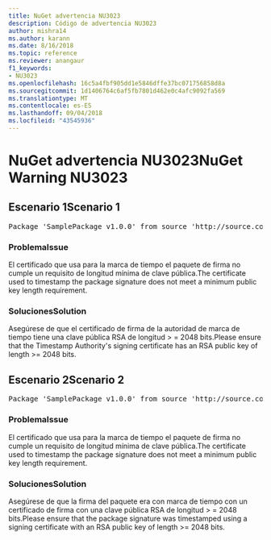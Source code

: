 ```yaml
---
title: NuGet advertencia NU3023
description: Código de advertencia NU3023
author: mishra14
ms.author: karann
ms.date: 8/16/2018
ms.topic: reference
ms.reviewer: anangaur
f1_keywords:
- NU3023
ms.openlocfilehash: 16c5a4fbf905dd1e5846dffe37bc071756858d8a
ms.sourcegitcommit: 1d1406764c6af5fb7801d462e0c4afc9092fa569
ms.translationtype: MT
ms.contentlocale: es-ES
ms.lasthandoff: 09/04/2018
ms.locfileid: "43545936"
---
```

# <a name="nuget-warning-nu3023"></a><span data-ttu-id="91253-103">NuGet advertencia NU3023</span><span class="sxs-lookup"><span data-stu-id="91253-103">NuGet Warning NU3023</span></span>

## <a name="scenario-1"></a><span data-ttu-id="91253-104">Escenario 1</span><span class="sxs-lookup"><span data-stu-id="91253-104">Scenario 1</span></span>

<pre>Package 'SamplePackage v1.0.0' from source 'http://source.com/index.json': The timestamp certificate does not meet a minimum public key length requirement.</pre>

### <a name="issue"></a><span data-ttu-id="91253-105">Problema</span><span class="sxs-lookup"><span data-stu-id="91253-105">Issue</span></span>

<span data-ttu-id="91253-106">El certificado que usa para la marca de tiempo el paquete de firma no cumple un requisito de longitud mínima de clave pública.</span><span class="sxs-lookup"><span data-stu-id="91253-106">The certificate used to timestamp the package signature does not meet a minimum public key length requirement.</span></span>


### <a name="solution"></a><span data-ttu-id="91253-107">Soluciones</span><span class="sxs-lookup"><span data-stu-id="91253-107">Solution</span></span>

<span data-ttu-id="91253-108">Asegúrese de que el certificado de firma de la autoridad de marca de tiempo tiene una clave pública RSA de longitud > = 2048 bits.</span><span class="sxs-lookup"><span data-stu-id="91253-108">Please ensure that the  Timestamp Authority's signing certificate has an RSA public key of length >= 2048 bits.</span></span>



## <a name="scenario-2"></a><span data-ttu-id="91253-109">Escenario 2</span><span class="sxs-lookup"><span data-stu-id="91253-109">Scenario 2</span></span>

<pre>Package 'SamplePackage v1.0.0' from source 'http://source.com/index.json': The primary signature's timestamp certificate does not meet a minimum public key length requirement.</pre>

### <a name="issue"></a><span data-ttu-id="91253-110">Problema</span><span class="sxs-lookup"><span data-stu-id="91253-110">Issue</span></span>

<span data-ttu-id="91253-111">El certificado que usa para la marca de tiempo el paquete de firma no cumple un requisito de longitud mínima de clave pública.</span><span class="sxs-lookup"><span data-stu-id="91253-111">The certificate used to timestamp the package signature does not meet a minimum public key length requirement.</span></span>


### <a name="solution"></a><span data-ttu-id="91253-112">Soluciones</span><span class="sxs-lookup"><span data-stu-id="91253-112">Solution</span></span>

<span data-ttu-id="91253-113">Asegúrese de que la firma del paquete era con marca de tiempo con un certificado de firma con una clave pública RSA de longitud > = 2048 bits.</span><span class="sxs-lookup"><span data-stu-id="91253-113">Please ensure that the package signature was timestamped using a signing certificate with an RSA public key of length >= 2048 bits.</span></span>


